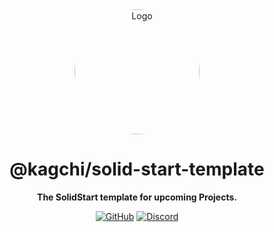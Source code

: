<div align="center">

<img src="https://i.kagchi.my.id/nezuko.png" alt="Logo" width="200px" height="200px" style="border-radius:50%"/>

# @kagchi/solid-start-template

**The SolidStart template for upcoming Projects.**

[![GitHub](https://img.shields.io/github/license/kagchi/solid-start-template)](https://github.com/nezuchan/solid-start-template/blob/main/LICENSE)
[![Discord](https://discordapp.com/api/guilds/785715968608567297/embed.png)](https://nezu.my.id)

</div>
